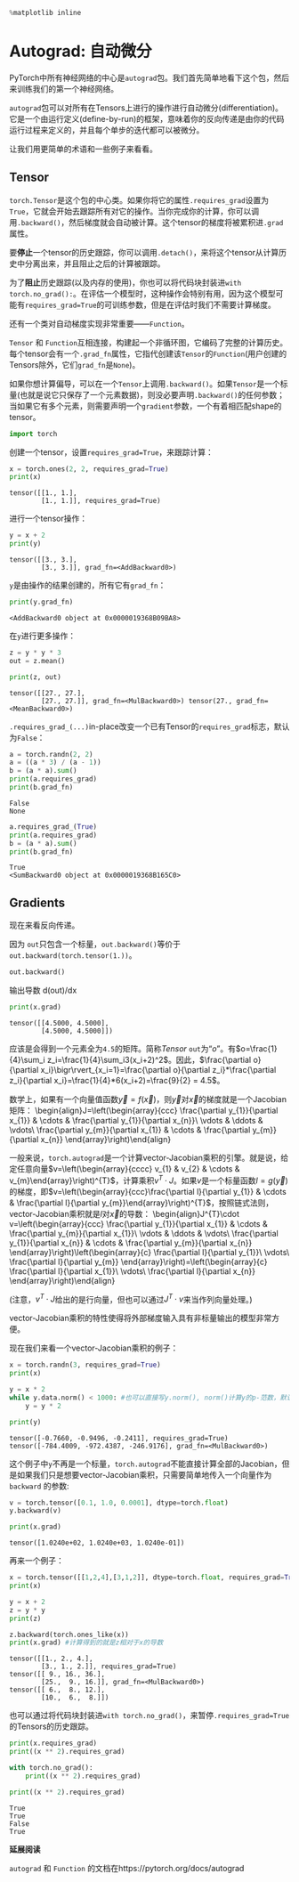 

```python
%matplotlib inline
```


# Autograd: 自动微分

PyTorch中所有神经网络的中心是``autograd``包。我们首先简单地看下这个包，然后来训练我们的第一个神经网络。

``autograd``包可以对所有在Tensors上进行的操作进行自动微分(differentiation)。它是一个由运行定义(define-by-run)的框架，意味着你的反向传递是由你的代码运行过程来定义的，并且每个单步的迭代都可以被微分。

让我们用更简单的术语和一些例子来看看。

## Tensor
 
``torch.Tensor``是这个包的中心类。如果你将它的属性``.requires_grad``设置为``True``，它就会开始去跟踪所有对它的操作。当你完成你的计算，你可以调用``.backward()``，然后梯度就会自动被计算。这个tensor的梯度将被累积进``.grad``属性。

要**停止**一个tensor的历史跟踪，你可以调用``.detach()``，来将这个tensor从计算历史中分离出来，并且阻止之后的计算被跟踪。

为了**阻止**历史跟踪(以及内存的使用)，你也可以将代码块封装进``with torch.no_grad():``。在评估一个模型时，这种操作会特别有用，因为这个模型可能有``requires_grad=True``的可训练参数，但是在评估时我们不需要计算梯度。

还有一个类对自动梯度实现非常重要——``Function``。

``Tensor`` 和 ``Function``互相连接，构建起一个非循环图，它编码了完整的计算历史。每个tensor会有一个``.grad_fn``属性，它指代创建该``Tensor``的``Function``(用户创建的Tensors除外，它们``grad_fn``是``None``)。

如果你想计算偏导，可以在一个``Tensor``上调用``.backward()``。如果``Tensor``是一个标量(也就是说它只保存了一个元素数据)，则没必要声明``.backward()``的任何参数；当如果它有多个元素，则需要声明一个``gradient``参数，一个有着相匹配shape的tensor。




```python
import torch
```

创建一个tensor，设置``requires_grad=True``，来跟踪计算：



```python
x = torch.ones(2, 2, requires_grad=True)
print(x)
```

    tensor([[1., 1.],
            [1., 1.]], requires_grad=True)
    

进行一个tensor操作：




```python
y = x + 2
print(y)
```

    tensor([[3., 3.],
            [3., 3.]], grad_fn=<AddBackward0>)
    

``y``是由操作的结果创建的，所有它有``grad_fn``：



```python
print(y.grad_fn)
```

    <AddBackward0 object at 0x0000019368B09BA8>
    

在``y``进行更多操作：



```python
z = y * y * 3
out = z.mean()

print(z, out)
```

    tensor([[27., 27.],
            [27., 27.]], grad_fn=<MulBackward0>) tensor(27., grad_fn=<MeanBackward0>)
    

``.requires_grad_(...)``in-place改变一个已有Tensor的``requires_grad``标志，默认为``False``：



```python
a = torch.randn(2, 2)
a = ((a * 3) / (a - 1))
b = (a * a).sum()
print(a.requires_grad)
print(b.grad_fn)

```

    False
    None
    


```python
a.requires_grad_(True)
print(a.requires_grad)
b = (a * a).sum()
print(b.grad_fn)
```

    True
    <SumBackward0 object at 0x0000019368B165C0>
    

## Gradients

现在来看反向传递。

因为 ``out``只包含一个标量，``out.backward()``等价于 ``out.backward(torch.tensor(1.))``。



```python
out.backward()
```

输出导数 d(out)/dx



```python
print(x.grad)
```

    tensor([[4.5000, 4.5000],
            [4.5000, 4.5000]])
    

应该是会得到一个元素全为``4.5``的矩阵。简称*Tensor* ``out``为“$o$”。有$o=\frac{1}{4}\sum_i z_i=\frac{1}{4}\sum_i3(x_i+2)^2$。因此，$\frac{\partial o}{\partial x_i}\bigr\rvert_{x_i=1}=\frac{\partial o}{\partial z_i}*\frac{\partial z_i}{\partial x_i}=\frac{1}{4}*6(x_i+2)=\frac{9}{2} = 4.5$。

数学上，如果有一个向量值函数$\vec{y}=f(\vec{x})$，则$\vec{y}$对$\vec{x}$的梯度就是一个Jacobian矩阵：
\begin{align}J=\left(\begin{array}{ccc}
   \frac{\partial y_{1}}{\partial x_{1}} & \cdots & \frac{\partial y_{1}}{\partial x_{n}}\\
   \vdots & \ddots & \vdots\\
   \frac{\partial y_{m}}{\partial x_{1}} & \cdots & \frac{\partial y_{m}}{\partial x_{n}}
   \end{array}\right)\end{align}


一般来说，``torch.autograd``是一个计算vector-Jacobian乘积的引擎。就是说，给定任意向量$v=\left(\begin{array}{cccc} v_{1} & v_{2} & \cdots & v_{m}\end{array}\right)^{T}$，计算乘积$v^{T}\cdot J$。如果$v$是一个标量函数$l=g\left(\vec{y}\right)$的梯度，即$v=\left(\begin{array}{ccc}\frac{\partial l}{\partial y_{1}} & \cdots & \frac{\partial l}{\partial y_{m}}\end{array}\right)^{T}$，按照链式法则，vector-Jacobian乘积就是$l$对$\vec{x}$的导数：
\begin{align}J^{T}\cdot v=\left(\begin{array}{ccc}
   \frac{\partial y_{1}}{\partial x_{1}} & \cdots & \frac{\partial y_{m}}{\partial x_{1}}\\
   \vdots & \ddots & \vdots\\
   \frac{\partial y_{1}}{\partial x_{n}} & \cdots & \frac{\partial y_{m}}{\partial x_{n}}
   \end{array}\right)\left(\begin{array}{c}
   \frac{\partial l}{\partial y_{1}}\\
   \vdots\\
   \frac{\partial l}{\partial y_{m}}
   \end{array}\right)=\left(\begin{array}{c}
   \frac{\partial l}{\partial x_{1}}\\
   \vdots\\
   \frac{\partial l}{\partial x_{n}}
   \end{array}\right)\end{align}

(注意，$v^{T}\cdot J$给出的是行向量，但也可以通过$J^{T}\cdot v$来当作列向量处理。)

vector-Jacobian乘积的特性使得将外部梯度输入具有非标量输出的模型非常方便。



现在我们来看一个vector-Jacobian乘积的例子：



```python
x = torch.randn(3, requires_grad=True)
print(x)

y = x * 2
while y.data.norm() < 1000: #也可以直接写y.norm(), norm()计算y的p-范数，默认p=2
    y = y * 2

print(y)
```

    tensor([-0.7660, -0.9496, -0.2411], requires_grad=True)
    tensor([-784.4009, -972.4387, -246.9176], grad_fn=<MulBackward0>)
    

这个例子中``y``不再是一个标量，``torch.autograd``不能直接计算全部的Jacobian，但是如果我们只是想要vector-Jacobian乘积，只需要简单地传入一个向量作为``backward`` 的参数:



```python
v = torch.tensor([0.1, 1.0, 0.0001], dtype=torch.float)
y.backward(v)

print(x.grad)
```

    tensor([1.0240e+02, 1.0240e+03, 1.0240e-01])
    

再来一个例子：


```python
x = torch.tensor([[1,2,4],[3,1,2]], dtype=torch.float, requires_grad=True)
print(x)

y = x + 2
z = y * y
print(z)

z.backward(torch.ones_like(x))
print(x.grad) #计算得到的就是z相对于x的导数
```

    tensor([[1., 2., 4.],
            [3., 1., 2.]], requires_grad=True)
    tensor([[ 9., 16., 36.],
            [25.,  9., 16.]], grad_fn=<MulBackward0>)
    tensor([[ 6.,  8., 12.],
            [10.,  6.,  8.]])
    

也可以通过将代码块封装进``with torch.no_grad()``，来暂停``.requires_grad=True``的Tensors的历史跟踪。



```python
print(x.requires_grad)
print((x ** 2).requires_grad)

with torch.no_grad():
	print((x ** 2).requires_grad)

print((x ** 2).requires_grad)
```

    True
    True
    False
    True
    

**延展阅读**

``autograd`` 和 ``Function`` 的文档在https://pytorch.org/docs/autograd


